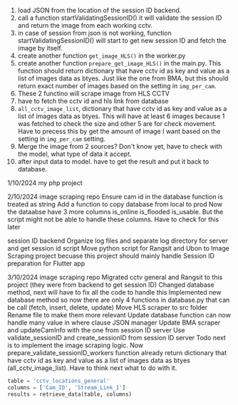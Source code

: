 1. load JSON from the location of the session ID backend.
2. call a function startValidatingSessionID() it will validate the session ID and return the image from each working cctv.
3. in case of session from json is not working, function startValidatingSessionID() will start to get new session ID and fetch the image by itself.
4. create another function `get_image_HLS()` in the worker.py 
5. create another function `prepare_get_image_HLS()` in the main.py. This function should return dictionary that have cctv id as key and value as a list of images data as btyes. Just like the one from BMA, but this should return exact number of images based on the setting in `img_per_cam`.
6. These 2 functino will scrape image from HLS CCTV
7. have to fetch the cctv id and hls link from database
8. `all_cctv_image_list`, dictionary that have cctv id as key and value as a list of images data as btyes. This will have at least 6 images because 1 was fetched to check the size and other 5 are for check movement. Have to precess this by get the amount of image I want based on the setting in `img_per_cam` setting.
9. Merge the image from 2 sources? Don't know yet, have to check with the model, what type of data it accept.
10. after input data to model. have to get the result and put it back to database.





1/10/2024
my php project


2/10/2024
image scraping repo
Ensure cam id in the database function is treated as string
Add a function to copy database from local to prod
Now the dataabse have 3 more columns is_online is_flooded is_usable. But the script might not be able to handle these columns. Have to check for this later

session ID backend
Organize log files and separate log directory for server and get session id script
Move python script for Rangsit and Ubon to Image Scraping project becuase this project should mainly handle Session ID preparation for Flutter app


3/10/2024
image scraping repo
Migrated cctv general and Rangsit to this project (they were from backend to get session ID)
Changed database method, next will have to fix all the code to handle this
Implemented new database method so now there are only 4 functions in database.py that can be call (fetch, insert, delete, update)
Move HLS scraper to src folder
Rename file to make them more relevant
Update database function can now handle many value in where clause
JSON manager
Update BMA scraper and updateCamInfo with the one from session ID server
Use validate_sessionID and create_sessionID from session ID server
Todo next is to implement the image scraping logic. Now prepare_validate_sessionID_workers function already return dictionary that have cctv id as key and value as a list of images data as btyes (all_cctv_image_list). Have to think next what to do with it.





```python
table = 'cctv_locations_general'
columns = ['Cam_ID', 'Stream_Link_1']
results = retrieve_data(table, columns)


```